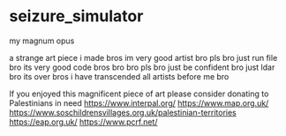 # seizure_simulator
my magnum opus 

a strange art piece i made bros im very good artist bro pls bro just run file bro its very good code bros bro bro pls bro just be confident bro
just ldar bro its over bros i have transcended all artists before me bro 

If you enjoyed this magnificent piece of art please consider donating to Palestinians in need 
https://www.interpal.org/
https://www.map.org.uk/
https://www.soschildrensvillages.org.uk/palestinian-territories
https://eap.org.uk/
https://www.pcrf.net/
